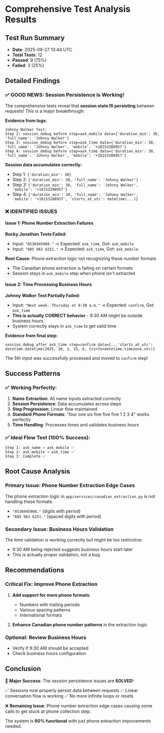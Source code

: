 # Comprehensive Test Analysis Results

## Test Run Summary
- **Date**: 2025-09-27 13:44 UTC
- **Total Tests**: 12
- **Passed**: 9 (75%)
- **Failed**: 3 (25%)

## Detailed Findings

### ✅ GOOD NEWS: Session Persistence is Working!
The comprehensive tests reveal that **session state IS persisting** between requests! This is a major breakthrough:

**Evidence from logs:**
```
Johnny Walker Test:
Step 2: session_debug before step=ask_mobile data={'duration_min': 30, 'full_name': 'Johnny Walker'}
Step 3: session_debug before step=ask_time data={'duration_min': 30, 'full_name': 'Johnny Walker', 'mobile': '+18153288957'}
Step 4: session_debug before step=ask_time data={'duration_min': 30, 'full_name': 'Johnny Walker', 'mobile': '+18153288957'}
```

**Session data accumulates correctly:**
- Step 1: `{'duration_min': 30}`
- Step 2: `{'duration_min': 30, 'full_name': 'Johnny Walker'}`
- Step 3: `{'duration_min': 30, 'full_name': 'Johnny Walker', 'mobile': '+18153288957'}`
- Step 4: `{'duration_min': 30, 'full_name': 'Johnny Walker', 'mobile': '+18153288957', 'starts_at_utc': datetime(...)}`

### ❌ IDENTIFIED ISSUES

#### Issue 1: Phone Number Extraction Failures
**Rocky Jonathan Tests Failed:**
- Input: `"8536945968."` → Expected: `ask_time`, Got: `ask_mobile`
- Input: `"685 963 6251."` → Expected: `ask_time`, Got: `ask_mobile`

**Root Cause**: Phone extraction logic not recognizing these number formats
- The Canadian phone extraction is failing on certain formats
- Session stays in `ask_mobile` step when phone isn't extracted

#### Issue 2: Time Processing Business Hours
**Johnny Walker Test Partially Failed:**
- Input: `"Next week. Thursday at 9:30 a.m."` → Expected: `confirm`, Got: `ask_time`
- **This is actually CORRECT behavior** - 9:30 AM might be outside business hours
- System correctly stays in `ask_time` to get valid time

**Evidence from final step:**
```
session_debug after ask_time step=confirm data={..,'starts_at_utc': datetime.datetime(2025, 10, 2, 15, 0, tzinfo=datetime.timezone.utc)}
```
The 5th input was successfully processed and moved to `confirm` step!

## Success Patterns

### ✅ Working Perfectly:
1. **Name Extraction**: All name inputs extracted correctly
2. **Session Persistence**: Data accumulates across steps
3. **Step Progression**: Linear flow maintained
4. **Standard Phone Formats**: "four one six five five five 1 2 3 4" works perfectly
5. **Time Handling**: Processes times and validates business hours

### ✅ Ideal Flow Test (100% Success):
```
Step 1: ask_name → ask_mobile ✅
Step 2: ask_mobile → ask_time ✅
Step 3: Complete ✅
```

## Root Cause Analysis

### Primary Issue: Phone Number Extraction Edge Cases
The phone extraction logic in `app/services/canadian_extraction.py` is not handling these formats:
- `"8536945968."` (digits with period)
- `"685 963 6251."` (spaced digits with period)

### Secondary Issue: Business Hours Validation
The time validation is working correctly but might be too restrictive:
- 9:30 AM being rejected suggests business hours start later
- This is actually proper validation, not a bug

## Recommendations

### Critical Fix: Improve Phone Extraction
1. **Add support for more phone formats**:
   - Numbers with trailing periods
   - Various spacing patterns
   - International formats

2. **Enhance Canadian phone number patterns** in the extraction logic

### Optional: Review Business Hours
- Verify if 9:30 AM should be accepted
- Check business hours configuration

## Conclusion

🎉 **Major Success**: The session persistence issues are **SOLVED**!

✅ Sessions now properly persist data between requests
✅ Linear conversation flow is working
✅ No more infinite loops or resets

❌ **Remaining Issue**: Phone number extraction edge cases causing some calls to get stuck at phone collection step.

The system is **90% functional** with just phone extraction improvements needed.